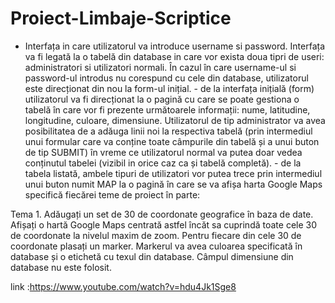 # Proiect-Limbaje-Scriptice

- Interfața in care utilizatorul va introduce username si password. Interfața va fi legată la o tabelă din
database in care vor exista doua tipri de useri: administratori si utilizatori normali. În cazul în care
username-ul si password-ul introdus nu corespund cu cele din database, utilizatorul este direcționat din
nou la form-ul inițial. - de la interfața inițială (form) utilizatorul va fi direcționat la o pagină cu care se
poate gestiona o tabelă în care vor fi prezente următoarele informații: nume, latitudine, longitudine,
culoare, dimensiune. Utilizatorul de tip administrator va avea posibilitatea de a adăuga linii noi la
respectiva tabelă (prin intermediul unui formular care va conține toate câmpurile din tabelă și a unui
buton de tip SUBMIT) în vreme ce utilizatorul normal va putea doar vedea conținutul tabelei (vizibil in
orice caz ca și tabelă completă). - de la tabela listată, ambele tipuri de utilizatori vor putea trece prin
intermediul unui buton numit MAP la o pagină în care se va afișa harta Google Maps specifică fiecărei
teme de proiect în parte: 

Tema 1. Adăugați un set de 30 de coordonate geografice în baza de date. Afișați o hartă Google Maps
centrată astfel încăt sa cuprindă toate cele 30 de coordonate la nivelul maxim de zoom. Pentru fiecare
din cele 30 de coordonate plasați un marker. Markerul va avea culoarea specificată în database și o
etichetă cu texul din database. Câmpul dimensiune din database nu este folosit. 


link :https://www.youtube.com/watch?v=hdu4Jk1Sge8
